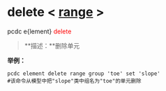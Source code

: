 # delete  < [range](range/) >
pcdc e{lement} <span style='color: red;'>delete</span>
> **描述：**删除单元



**举例：**
```
pcdc element delete range group 'toe' set 'slope'
#该命令从模型中把"slope"类中组名为"toe"的单元删除

```
